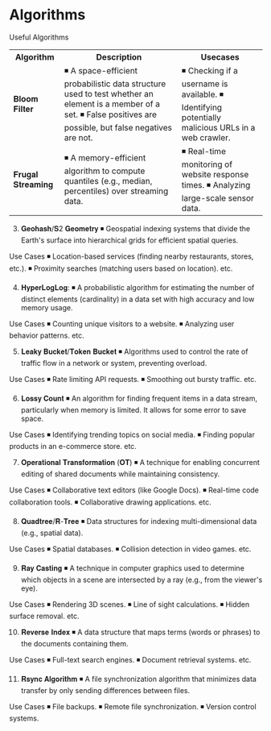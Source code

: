 # Algorithms
Useful Algorithms
<table>
 <th>Algorithm</th>
 <th>Description</th>
 <th>Usecases</th>
 <tr>
   <td>𝐁𝐥𝐨𝐨𝐦 𝐅𝐢𝐥𝐭𝐞𝐫</td>
   <td style="word-wrap: break-word">◾ A space-efficient probabilistic data structure used to test whether an element is a member of a set.
       ◾ False positives are possible, but false negatives are not.
   </td>
   <td>◾ Checking if a username is available.
       ◾ Identifying potentially malicious URLs in a web crawler.
   </td>
 </tr> 
  <tr>
   <td>𝐅𝐫𝐮𝐠𝐚𝐥 𝐒𝐭𝐫𝐞𝐚𝐦𝐢𝐧𝐠</td>
   <td>◾ A memory-efficient algorithm to compute quantiles (e.g., median, percentiles) over streaming data.
   </td>
   <td>◾ Real-time monitoring of website response times.
       ◾ Analyzing large-scale sensor data.
   </td>
 </tr> 
</table>


3. 𝐆𝐞𝐨𝐡𝐚𝐬𝐡/𝐒2 𝐆𝐞𝐨𝐦𝐞𝐭𝐫𝐲
◾ Geospatial indexing systems that divide the Earth's surface into hierarchical grids for efficient spatial queries.

Use Cases
◾ Location-based services (finding nearby restaurants, stores, etc.).
◾ Proximity searches (matching users based on location).
etc.

4. 𝐇𝐲𝐩𝐞𝐫𝐋𝐨𝐠𝐋𝐨𝐠:
◾ A probabilistic algorithm for estimating the number of distinct elements (cardinality) in a data set with high accuracy and low memory usage.

Use Cases
◾ Counting unique visitors to a website.
◾ Analyzing user behavior patterns.
etc.

5. 𝐋𝐞𝐚𝐤𝐲 𝐁𝐮𝐜𝐤𝐞𝐭/𝐓𝐨𝐤𝐞𝐧 𝐁𝐮𝐜𝐤𝐞𝐭
◾ Algorithms used to control the rate of traffic flow in a network or system, preventing overload.

Use Cases
◾ Rate limiting API requests.
◾ Smoothing out bursty traffic.
etc.

6. 𝐋𝐨𝐬𝐬𝐲 𝐂𝐨𝐮𝐧𝐭
◾ An algorithm for finding frequent items in a data stream, particularly when memory is limited. It allows for some error to save space.

Use Cases
◾ Identifying trending topics on social media.
◾ Finding popular products in an e-commerce store.
etc.

7. 𝐎𝐩𝐞𝐫𝐚𝐭𝐢𝐨𝐧𝐚𝐥 𝐓𝐫𝐚𝐧𝐬𝐟𝐨𝐫𝐦𝐚𝐭𝐢𝐨𝐧 (𝐎𝐓)
◾ A technique for enabling concurrent editing of shared documents while maintaining consistency.

Use Cases
◾ Collaborative text editors (like Google Docs).
◾ Real-time code collaboration tools.
◾ Collaborative drawing applications.
etc.

8. 𝐐𝐮𝐚𝐝𝐭𝐫𝐞𝐞/𝐑-𝐓𝐫𝐞𝐞
◾ Data structures for indexing multi-dimensional data (e.g., spatial data).

Use Cases
◾ Spatial databases.
◾ Collision detection in video games.
etc.

9. 𝐑𝐚𝐲 𝐂𝐚𝐬𝐭𝐢𝐧𝐠
◾ A technique in computer graphics used to determine which objects in a scene are intersected by a ray (e.g., from the viewer's eye).

Use Cases
◾ Rendering 3D scenes.
◾ Line of sight calculations.
◾ Hidden surface removal.
etc.

10. 𝐑𝐞𝐯𝐞𝐫𝐬𝐞 𝐈𝐧𝐝𝐞𝐱
◾ A data structure that maps terms (words or phrases) to the documents containing them.

Use Cases
◾ Full-text search engines.
◾ Document retrieval systems.
etc.

11. 𝐑𝐬𝐲𝐧𝐜 𝐀𝐥𝐠𝐨𝐫𝐢𝐭𝐡𝐦
◾ A file synchronization algorithm that minimizes data transfer by only sending differences between files.

Use Cases
◾ File backups.
◾ Remote file synchronization.
◾ Version control systems.
